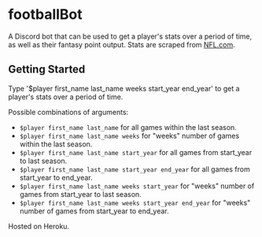 # footballBot
A Discord bot that can be used to get a player's stats over a period of time, as well as their fantasy point output. Stats are scraped from [NFL.com](http://www.nfl.com/). 

## Getting Started
Type '$player first_name last_name weeks start_year end_year' to get a player's stats over a period of time. 

Possible combinations of arguments:
- `$player first_name last_name` for all games within the last season.
- `$player first_name last_name weeks` for "weeks" number of games within the last season.
- `$player first_name last_name start_year` for all games from start_year to last season.
- `$player first_name last_name start_year end_year` for all games from start_year to end_year.
- `$player first_name last_name weeks start_year` for "weeks" number of games from start_year to last season.
- `$player first_name last_name weeks start_year end_year` for "weeks" number of games from start_year to end_year.


Hosted on Heroku.

<!-- heroku ps:scale worker=1 -a football-bot-disc -->
